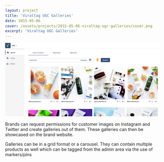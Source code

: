 ```yaml
---
layout: project
title: 'Viraltag UGC Galleries'
date: 2015-05-06
cover: /assets/projects/2015-05-06-viraltag-ugc-galleries/cover.png
excerpt: 'Viraltag UGC Galleries'
---
```


![Viraltag UGC Galleries](/assets/projects/2015-05-06-viraltag-ugc-galleries/cover.png)

Brands can request permissions for customer images on Instagram and Twitter and create galleries out of them. These galleries can then be showcased on the brand website.

Galleries can be in a grid format or a carousel. They can contain multiple products as well which can be tagged from the admin area via the use of markers/pins
